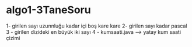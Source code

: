 # algo1-3TaneSoru
1- girilen sayı uzunnluğu kadar içi boş kare kare 
2- girilen sayı kadar pascal
3 - girilen dizideki en büyük iki  sayı
4 - kumsaati.java --> yatay kum saati çizimi
